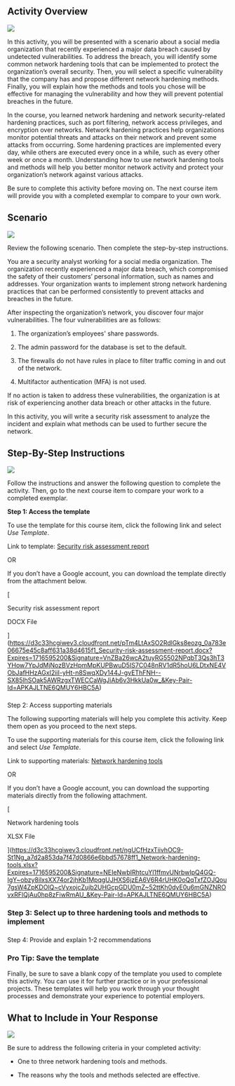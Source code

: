 ## Activity Overview

![](https://d3c33hcgiwev3.cloudfront.net/imageAssetProxy.v1/X4MnQ1v-QA-_lJNRBb3B9g_3f6812e31cff4dc2aba6bb3c68238ff1_image.png?expiry=1716595200000&hmac=QnOCGrWGyXEQpeOn4ML1qS0m2h1opttXrHVAO_w1drc)

In this activity, you will be presented with a scenario about a social media organization that recently experienced a major data breach caused by undetected vulnerabilities. To address the breach, you will identify some common network hardening tools that can be implemented to protect the organization’s overall security. Then, you will select a specific vulnerability that the company has and propose different network hardening methods. Finally, you will explain how the methods and tools you chose will be effective for managing the vulnerability and how they will prevent potential breaches in the future. 

In the course, you learned network hardening and network security-related hardening practices, such as port filtering, network access privileges, and encryption over networks. Network hardening practices help organizations monitor potential threats and attacks on their network and prevent some attacks from occurring. Some hardening practices are implemented every day, while others are executed every once in a while, such as every other week or once a month. Understanding how to use network hardening tools and methods will help you better monitor network activity and protect your organization’s network against various attacks.

Be sure to complete this activity before moving on. The next course item will provide you with a completed exemplar to compare to your own work.

## Scenario

![](https://d3c33hcgiwev3.cloudfront.net/imageAssetProxy.v1/7fVQIPPOQGujoc9U3VaFFw_5fe63bb1e7594418838ce5a8ac7d04f1_image.png?expiry=1716595200000&hmac=4k_V-kws7PLHr_kyr3IzC5sLn0sQUAQE8wR51MVTmzE)

Review the following scenario. Then complete the step-by-step instructions.

You are a security analyst working for a social media organization. The organization recently experienced a major data breach, which compromised the safety of their customers’ personal information, such as names and addresses. Your organization wants to implement strong network hardening practices that can be performed consistently to prevent attacks and breaches in the future. 

After inspecting the organization’s network, you discover four major vulnerabilities. The four vulnerabilities are as follows:

1. The organization’s employees' share passwords.
    
2. The admin password for the database is set to the default.
    
3. The firewalls do not have rules in place to filter traffic coming in and out of the network.
    
4. Multifactor authentication (MFA) is not used. 
    

If no action is taken to address these vulnerabilities, the organization is at risk of experiencing another data breach or other attacks in the future. 

In this activity, you will write a security risk assessment to analyze the incident and explain what methods can be used to further secure the network.

## Step-By-Step Instructions

![](https://d3c33hcgiwev3.cloudfront.net/imageAssetProxy.v1/7fVQIPPOQGujoc9U3VaFFw_5fe63bb1e7594418838ce5a8ac7d04f1_image.png?expiry=1716595200000&hmac=4k_V-kws7PLHr_kyr3IzC5sLn0sQUAQE8wR51MVTmzE)

Follow the instructions and answer the following question to complete the activity. Then, go to the next course item to compare your work to a completed exemplar.

**Step 1: Access the template**

To use the template for this course item, click the following link and select _Use Template_. 

Link to template: [Security risk assessment report](https://docs.google.com/document/d/1X-vXSpw50fayEag0ej526Mt4lkwcfKJ4JbtJyXPvvn4/template/preview?usp=sharing&resourcekey=0-oajIyd93Jwql2MAckWYLUg)

OR

If you don’t have a Google account, you can download the template directly from the attachment below.

[

Security risk assessment report

DOCX File







](https://d3c33hcgiwev3.cloudfront.net/pTm4LtAxSO2RdlGks8eozg_0a783e06675e45c8aff631a38d4615f1_Security-risk-assessment-report.docx?Expires=1716595200&Signature=VnZBa26wcA2tuyRG5502NPqbT3Qs3hT3YHow7YpJdMjNozBVzHpmMpKUPBwuD5IS7C048nRV1dR5hoU6LDtxNE4VObJafHHzAGxI2iiI-yHt-n8SwqXDy144J-gvEThFNH--SX85lhSOak5AWRzgxTWECCaWgJiAb6v3HkkUa0w_&Key-Pair-Id=APKAJLTNE6QMUY6HBC5A)

### 

Step 2: Access supporting materials

The following supporting materials will help you complete this activity. Keep them open as you proceed to the next steps. 

To use the supporting materials for this course item, click the following link and select _Use Template_. 

Link to supporting materials: [Network hardening tools](https://docs.google.com/spreadsheets/d/1G1gSxuCyKTNmc1zPKzB7ETNdL7HkhB_QIHGZJ8aZkSk/template/preview?usp=sharing)

OR

If you don’t have a Google account, you can download the supporting materials directly from the following attachment.

[

Network hardening tools

XLSX File







](https://d3c33hcgiwev3.cloudfront.net/ngUCfHzxTiivhOC9-St1Ng_a7d2a853da7f47d0866e6bbd57678ff1_Network-hardening-tools.xlsx?Expires=1716595200&Signature=NEIeNwbIRhtcuYl1ffmvUNrbwIpQ4GQ-IgY~obzy8ilxsXX74or2jhKb1MpqgUJHXS6jzEA6V6R4rUHK0oQqTxfZOJQou7gsW4ZpKDOlQ~cVyxojcZujb2UHGcpGDU0mZ~52ttKh0dyE0u6mGNZNROvxRFlQjAu0hp8zFiwRmAU_&Key-Pair-Id=APKAJLTNE6QMUY6HBC5A)

### Step 3: Select up to three hardening tools and methods to implement 

### 

Step 4: Provide and explain 1-2 recommendations

### **Pro Tip: Save the template**

Finally, be sure to save a blank copy of the template you used to complete this activity. You can use it for further practice or in your professional projects. These templates will help you work through your thought processes and demonstrate your experience to potential employers.

## What to Include in Your Response

![](https://d3c33hcgiwev3.cloudfront.net/imageAssetProxy.v1/4i4tlCMzRt-m9VRJo42LyQ_76627a36dd9340cebbceb791087e7ff1_image.png?expiry=1716595200000&hmac=V2QNtF3ZU2B8BT9lVRaTxhJLZj5vwk-eIQO9nkN9I4w)

Be sure to address the following criteria in your completed activity: 

- One to three network hardening tools and methods.
    
- The reasons why the tools and methods selected are effective.